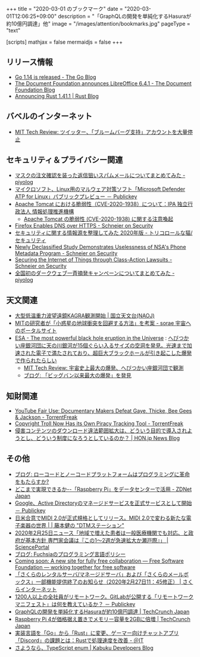 +++
title = "2020-03-01 のブックマーク"
date =  "2020-03-01T12:06:25+09:00"
description = "「GraphQLの開発を単純化するHasuraが約10億円調達」他"
image = "/images/attention/bookmarks.jpg"
pageType = "text"

[scripts]
  mathjax = false
  mermaidjs = false
+++

## リリース情報

- [Go 1.14 is released - The Go Blog](https://blog.golang.org/go1.14)
- [The Document Foundation announces LibreOffice 6.4.1 - The Document Foundation Blog](https://blog.documentfoundation.org/blog/2020/02/27/libreoffice-641/)
- [Announcing Rust 1.41.1 | Rust Blog](https://blog.rust-lang.org/2020/02/27/Rust-1.41.1.html)

## バベルのインターネット

- [MIT Tech Review: ツイッター、「ブルームバーグ支持」アカウントを大量停止](https://www.technologyreview.jp/nl/twitter-has-suspended-70-pro-bloomberg-accounts-for-platform-manipulation/)

## セキュリティ＆プライバシー関連

- [マスクの注文確認を装った返信狙いスパムメールについてまとめてみた - piyolog](https://piyolog.hatenadiary.jp/entry/2020/02/25/061117)
- [マイクロソフト、Linux用のマルウェア対策ソフト「Microsoft Defender ATP for Linux」パブリックプレビュー － Publickey](https://www.publickey1.jp/blog/20/linuxmicrosoft_defender_atp_for_linux.html)
- [Apache Tomcat における脆弱性（CVE-2020-1938）について：IPA 独立行政法人 情報処理推進機構](https://www.ipa.go.jp/security/ciadr/vul/alert20200225.html)
    - [Apache Tomcat の脆弱性 (CVE-2020-1938) に関する注意喚起](https://www.jpcert.or.jp/at/2020/at200009.html)
- [Firefox Enables DNS over HTTPS - Schneier on Security](https://www.schneier.com/blog/archives/2020/02/firefox_enables.html)
- [セキュリティに関する情報源を整理してみた 2020年版 - トリコロールな猫/セキュリティ](https://security.nekotricolor.com/entry/my-news-source-about-information-security-2020)
- [Newly Declassified Study Demonstrates Uselessness of NSA's Phone Metadata Program - Schneier on Security](https://www.schneier.com/blog/archives/2020/02/newly_declassif.html)
- [Securing the Internet of Things through Class-Action Lawsuits - Schneier on Security](https://www.schneier.com/blog/archives/2020/02/securing_the_in.html)
- [全国初のダークウェブ一斉摘発キャンペーンについてまとめてみた - piyolog](https://piyolog.hatenadiary.jp/entry/2020/02/28/070150)

## 天文関連

- [大型低温重力波望遠鏡KAGRA観測開始 | 国立天文台(NAOJ)](https://www.nao.ac.jp/news/topics/2020/20200225-kagra.html)
- [MITの研究者が「小惑星の地球衝突を回避する方法」を考案 - sorae 宇宙へのポータルサイト](https://sorae.info/space/20200225-mit.html)
- [ESA - The most powerful black hole eruption in the Universe](http://www.esa.int/Science_Exploration/Space_Science/The_most_powerful_black_hole_eruption_in_the_Universe) : [へびつかい座銀河団に天の川銀河が15個ぐらい入るサイズの空洞を発見。光速まで加速された電子で満たされており、超巨大ブラックホールが引き起こした爆発で作られたらしい](https://news.local-group.jp/20200229.html#p01)
    - [MIT Tech Review: 宇宙史上最大の爆発、へびつかい座銀河団で観測](https://www.technologyreview.jp/nl/astronomers-have-detected-the-biggest-explosion-in-the-universe/)
    - [ブログ: 「ビッグバン以来最大の爆発」を発見](https://okuranagaimo.blogspot.com/2020/03/blog-post.html)

## 知財関連

- [YouTube Fair Use: Documentary Makers Defeat Gaye, Thicke, Bee Gees & Jackson - TorrentFreak](https://torrentfreak.com/youtube-fair-use-documentary-makers-defeat-gaye-thicke-bee-gees-jackson-200223/)
- [Copyright Troll Now Has its Own Piracy Tracking Tool - TorrentFreak](https://torrentfreak.com/copyright-troll-now-has-its-own-piracy-tracking-tool-200223/)
- [侵害コンテンツのダウンロード違法範囲拡大は、どういう目的で導入されようとし、どういう制度になろうとしているのか？ | HON.jp News Blog](https://hon.jp/news/1.0/0/28163)

## その他

- [ブログ: ローコードとノーコードプラットフォームはプログラミングに革命をもたらすか?](https://okuranagaimo.blogspot.com/2020/02/blog-post_24.html)
- [どこまで実現できるか--「Raspberry Pi」をデータセンターで活用 - ZDNet Japan](https://japan.zdnet.com/article/35149753/)
- [Google、Active Directoryのマネージドサービスを正式サービスとして開始 － Publickey](https://www.publickey1.jp/blog/20/googleactive_directory_1.html)
- [日米合意でMIDI 2.0が正式規格としてリリース。MIDI 2.0で変わる新たな電子楽器の世界 | | 藤本健の "DTMステーション"](https://www.dtmstation.com/archives/28653.html)
- [2020年2月25日ニュース「地域で増えた患者は一般医療機関でも対応、と政府が基本方針 専門家会議は『この1～2週が急速拡大か瀬戸際』」 | SciencePortal](https://scienceportal.jst.go.jp/news/newsflash_review/newsflash/2020/02/20200225_01.html)
- [ブログ: Fuchsiaのプログラミング言語ポリシー](https://okuranagaimo.blogspot.com/2020/02/fuchsia.html)
- [Coming soon: A new site for fully free collaboration — Free Software Foundation — working together for free software](https://www.fsf.org/blogs/sysadmin/coming-soon-a-new-site-for-fully-free-collaboration)
- [「さくらのレンタルサーバ/マネージドサーバ」および「さくらのメールボックス」一部機能提供終了のお知らせ（2020年2月27日11：45修正） | さくらインターネット](https://www.sakura.ad.jp/information/announcements/2020/02/27/1968202805/)
- [1200人以上の全社員がリモートワーク。GitLabが公開する「リモートワークマニフェスト」は何を教えているか？ － Publickey](https://www.publickey1.jp/blog/20/120066gitlab.html)
- [GraphQLの開発を単純化するHasuraが約10億円調達  |  TechCrunch Japan](https://jp.techcrunch.com/2020/02/27/2020-02-26-hasura-raises-9-9m-series-a-to-simplify-graphql-for-developers/)
- [Raspberry Pi 4が価格据え置きでメモリー容量を2GBに倍増  |  TechCrunch Japan](https://jp.techcrunch.com/2020/02/28/2020-02-28-the-raspberry-pi-4-gets-more-ram-for-35/)
- [実装言語を「Go」から「Rust」に変更、ゲーマー向けチャットアプリ「Discord」の課題とは：Rustで処理速度を改善 - ＠IT](https://www.atmarkit.co.jp/ait/articles/2002/10/news038.html)
- [さようなら、TypeScript enum | Kabuku Developers Blog](https://www.kabuku.co.jp/developers/good-bye-typescript-enum)
